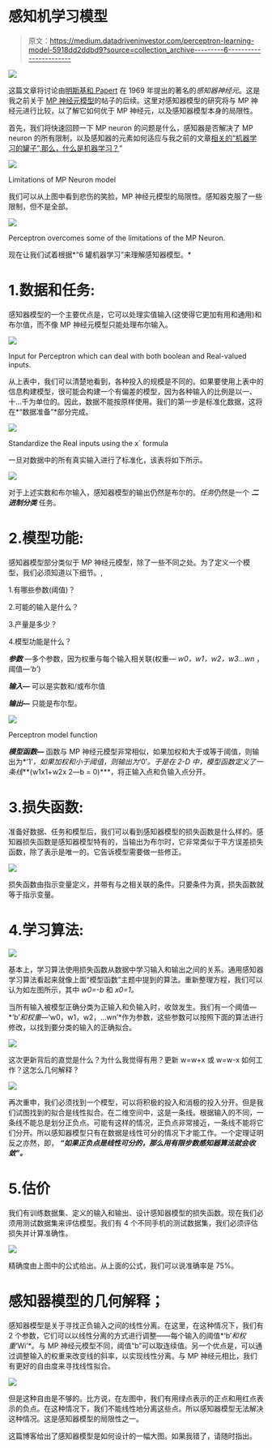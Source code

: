 # 感知机学习模型

> 原文：<https://medium.datadriveninvestor.com/perceptron-learning-model-5918dd2ddbd9?source=collection_archive---------6----------------------->

[![](img/b5b57b58027e7b0973a52b91c608a80d.png)](http://www.track.datadriveninvestor.com/1B9E)

这篇文章将讨论由[明斯基和 Papert](http://science.sciencemag.org/content/165/3895/780) 在 1969 年提出的著名的*感知器神经元*。这是我之前关于 [MP 神经元模型](https://medium.com/@narmadhahandi/mcculloch-pitts-neuron-first-computational-model-of-a-biological-neuron-c08c85b74997)的帖子的后续。这里对感知器模型的研究将与 MP 神经元进行比较，以了解它如何优于 MP 神经元，以及感知器模型本身的局限性。

首先，我们将快速回顾一下 MP neuron 的问题是什么，感知器是否解决了 MP neuron 的所有限制，以及感知器的元素如何适应与我之前的文章[相关的“机器学习的罐子”,那么，什么是机器学习？](https://medium.com/@narmadhahandi/so-what-is-machine-learning-fbcf525c3f2c)”

![](img/960baa0fa16d726d88c5901bf82a8f48.png)

Limitations of MP Neuron model

我们可以从上图中看到悲伤的笑脸，MP 神经元模型的局限性。感知器克服了一些限制，但不是全部。

![](img/ce7721c6fa4fbf1f412484dc6cb705df.png)

Perceptron overcomes some of the limitations of the MP Neuron.

现在让我们试着根据*“6 罐机器学习”来理解感知器模型。*

# 1.数据和任务:

感知器模型的一个主要优点是，它可以处理实值输入(这使得它更加有用和通用)和布尔值，而不像 MP 神经元模型只能处理布尔输入。

![](img/c9f128d9e66c1079386ab35be0b6f7c1.png)

Input for Perceptron which can deal with both boolean and Real-valued inputs.

从上表中，我们可以清楚地看到，各种投入的规模是不同的。如果要使用上表中的信息构建模型，很可能会构建一个有偏差的模型，因为各种输入的比例是以一、十…千为单位的。因此，数据不能按原样使用。我们的第一步是标准化数据，这将在*“数据准备”*部分完成。

![](img/61e424249c3dcf0b14cbb4cd8d8a817b.png)

Standardize the Real inputs using the x` formula

一旦对数据中的所有真实输入进行了标准化，该表将如下所示。

![](img/5fdafad97157875353e0bab8685de7bf.png)

对于上述实数和布尔输入，感知器模型的输出仍然是布尔的。*任务*仍然是一个 ***二进制分类*** 任务。

# 2.模型功能:

感知器模型部分类似于 MP 神经元模型，除了一些不同之处。为了定义一个模型，我们必须知道以下细节。,

1.有哪些参数(阈值)？

2.可能的输入是什么？

3.产量是多少？

4.模型功能是什么？

***参数*** —多个参数，因为权重与每个输入相关联(权重— *w0，w1，w2，w3…wn* ，阈值—*‘b’*)

***输入—*** 可以是实数和/或布尔值

***输出—*** 只能是布尔型。

![](img/b6be3ab14e272f450c7cb2eacc53b10e.png)

Perceptron model function

***模型函数—*** 函数与 MP 神经元模型非常相似，如果加权和大于或等于阈值，则输出为*‘1’*，如果加权和小于阈值，则输出为*‘0’*。于是在 2-D 中，模型函数定义了一条线***(w1x1+w2x 2—b = 0)***，将正输入点和负输入点分开。

# 3.损失函数:

准备好数据、任务和模型后，我们可以看到感知器模型的损失函数是什么样的。感知器损失函数是感知器模型特有的，当输出为布尔时，它非常类似于平方误差损失函数，除了表示是唯一的。它告诉模型需要做一些修正。

![](img/fae9ea6fcc67a31c975ffb230c0bda64.png)

损失函数由指示变量定义，并带有与之相关联的条件。只要条件为真，损失函数就等于指示变量。

# 4.学习算法:

![](img/5b5fcc799842a5e74fbdeb8b4c6989b0.png)

基本上，学习算法使用损失函数从数据中学习输入和输出之间的关系。通用感知器学习算法看起来就像上面“模型函数”主题中提到的算法。重新整理方程，我们可以认为如左图所示，其中 *w0=-b* 和 *x0=1。*

当所有输入被模型正确分类为正输入和负输入时，收敛发生。我们有一个阈值—*‘b’*和权重—*‘w0，w1，w2，…wn’*作为参数，这些参数可以按照下面的算法进行修改，以找到要分类的输入的正确拟合。

![](img/a084d39b10c168a61d45204dc45d4c14.png)

这次更新背后的直觉是什么？为什么我觉得有用？更新 w=w+x 或 w=w-x 如何工作？这怎么几何解释？

![](img/d3728a02beeac74b4dbab1d71e1f5eed.png)

再次重申，我们必须找到一个模型，可以将积极的投入和消极的投入分开。但是我们试图找到的拟合是线性拟合。在二维空间中，这是一条线。根据输入的不同，一条线不能总是划分正负点。可能有这样的情况，正负点非常接近，一条线不能将它们分开。所以感知器模型只有在数据是线性可分的情况下才能工作。一个定理证明反之亦然，即， ***“如果正负点是线性可分的，那么用有限步数感知器算法就会收敛”。***

# 5.估价

我们有训练数据集、定义的输入和输出、设计感知器模型的损失函数。现在我们必须用测试数据集来评估模型。我们有 4 个不同手机的测试数据集，我们必须评估损失并计算准确性。

![](img/88e06875a590b52ed05d8c93313d8923.png)

精确度由上图中的公式给出。从上面的公式，我们可以说准确率是 75%。

# 感知器模型的几何解释；

感知器模型是关于寻找正负输入之间的线性分离。在这里，在这种情况下，我们有 2 个参数，它们可以以线性分离的方式进行调整——每个输入的阈值*‘b’*和权重*‘Wi’*。与 MP 神经元模型不同，阈值“b”可以取连续值。另一个优点是，可以通过调整输入的权重来改变线的斜率，以实现线性分离。与 MP 神经元相比，我们有更好的自由度来寻找线性拟合。

![](img/59a4899c4244a8be696ea2374e43ca3d.png)

但是这种自由是不够的。比方说，在左图中，我们有用绿点表示的正点和用红点表示的负点。在这种情况下，我们不能线性地分离这些点。所以感知器模型无法解决这种情况。这是感知器模型的局限性之一。

这篇博客给出了感知器模型是如何设计的一幅大图。如果我错了，请随时指出。